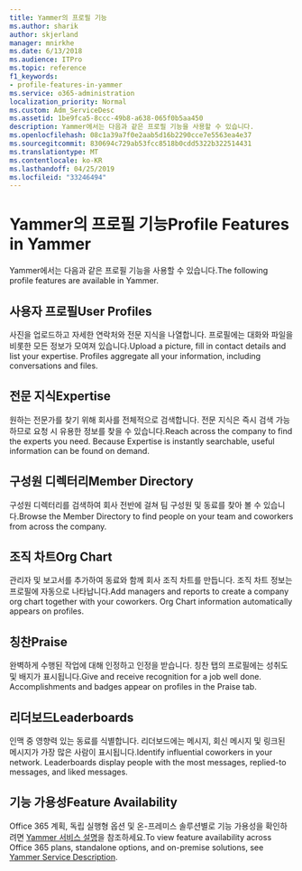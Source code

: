 ```yaml
---
title: Yammer의 프로필 기능
ms.author: sharik
author: skjerland
manager: mnirkhe
ms.date: 6/13/2018
ms.audience: ITPro
ms.topic: reference
f1_keywords:
- profile-features-in-yammer
ms.service: o365-administration
localization_priority: Normal
ms.custom: Adm_ServiceDesc
ms.assetid: 1be9fca5-8ccc-49b8-a638-065f0b5aa450
description: Yammer에서는 다음과 같은 프로필 기능을 사용할 수 있습니다.
ms.openlocfilehash: 08c1a39a7f0e2aab5d16b2290cce7e5563ea4e37
ms.sourcegitcommit: 830694c729ab53fcc8518b0cdd5322b322514431
ms.translationtype: MT
ms.contentlocale: ko-KR
ms.lasthandoff: 04/25/2019
ms.locfileid: "33246494"
---
```

# <a name="profile-features-in-yammer"></a><span data-ttu-id="ad752-103">Yammer의 프로필 기능</span><span class="sxs-lookup"><span data-stu-id="ad752-103">Profile Features in Yammer</span></span>

<span data-ttu-id="ad752-104">Yammer에서는 다음과 같은 프로필 기능을 사용할 수 있습니다.</span><span class="sxs-lookup"><span data-stu-id="ad752-104">The following profile features are available in Yammer.</span></span>
  
## <a name="user-profiles"></a><span data-ttu-id="ad752-105">사용자 프로필</span><span class="sxs-lookup"><span data-stu-id="ad752-105">User Profiles</span></span>
<span data-ttu-id="ad752-106"><a name="bkmk_UserProfiles"> </a></span><span class="sxs-lookup"><span data-stu-id="ad752-106"></span></span>

<span data-ttu-id="ad752-p101">사진을 업로드하고 자세한 연락처와 전문 지식을 나열합니다. 프로필에는 대화와 파일을 비롯한 모든 정보가 모여져 있습니다.</span><span class="sxs-lookup"><span data-stu-id="ad752-p101">Upload a picture, fill in contact details and list your expertise. Profiles aggregate all your information, including conversations and files.</span></span>
  
## <a name="expertise"></a><span data-ttu-id="ad752-109">전문 지식</span><span class="sxs-lookup"><span data-stu-id="ad752-109">Expertise</span></span>
<span data-ttu-id="ad752-110"><a name="bkmk_Expertise"> </a></span><span class="sxs-lookup"><span data-stu-id="ad752-110"></span></span>

<span data-ttu-id="ad752-p102">원하는 전문가를 찾기 위해 회사를 전체적으로 검색합니다. 전문 지식은 즉시 검색 가능하므로 요청 시 유용한 정보를 찾을 수 있습니다.</span><span class="sxs-lookup"><span data-stu-id="ad752-p102">Reach across the company to find the experts you need. Because Expertise is instantly searchable, useful information can be found on demand.</span></span>
  
## <a name="member-directory"></a><span data-ttu-id="ad752-113">구성원 디렉터리</span><span class="sxs-lookup"><span data-stu-id="ad752-113">Member Directory</span></span>
<span data-ttu-id="ad752-114"><a name="bkmk_MemberDirectory"> </a></span><span class="sxs-lookup"><span data-stu-id="ad752-114"></span></span>

<span data-ttu-id="ad752-115">구성원 디렉터리를 검색하여 회사 전반에 걸쳐 팀 구성원 및 동료를 찾아 볼 수 있습니다.</span><span class="sxs-lookup"><span data-stu-id="ad752-115">Browse the Member Directory to find people on your team and coworkers from across the company.</span></span>
  
## <a name="org-chart"></a><span data-ttu-id="ad752-116">조직 차트</span><span class="sxs-lookup"><span data-stu-id="ad752-116">Org Chart</span></span>
<span data-ttu-id="ad752-117"><a name="bkmk_OrgChart"> </a></span><span class="sxs-lookup"><span data-stu-id="ad752-117"></span></span>

<span data-ttu-id="ad752-p103">관리자 및 보고서를 추가하여 동료와 함께 회사 조직 차트를 만듭니다. 조직 차트 정보는 프로필에 자동으로 나타납니다.</span><span class="sxs-lookup"><span data-stu-id="ad752-p103">Add managers and reports to create a company org chart together with your coworkers. Org Chart information automatically appears on profiles.</span></span>
  
## <a name="praise"></a><span data-ttu-id="ad752-120">칭찬</span><span class="sxs-lookup"><span data-stu-id="ad752-120">Praise</span></span>
<span data-ttu-id="ad752-121"><a name="bkmk_Praise"> </a></span><span class="sxs-lookup"><span data-stu-id="ad752-121"></span></span>

<span data-ttu-id="ad752-p104">완벽하게 수행된 작업에 대해 인정하고 인정을 받습니다. 칭찬 탭의 프로필에는 성취도 및 배지가 표시됩니다.</span><span class="sxs-lookup"><span data-stu-id="ad752-p104">Give and receive recognition for a job well done. Accomplishments and badges appear on profiles in the Praise tab.</span></span>
  
## <a name="leaderboards"></a><span data-ttu-id="ad752-124">리더보드</span><span class="sxs-lookup"><span data-stu-id="ad752-124">Leaderboards</span></span>
<span data-ttu-id="ad752-125"><a name="bkmk_Leaderboards"> </a></span><span class="sxs-lookup"><span data-stu-id="ad752-125"></span></span>

<span data-ttu-id="ad752-p105">인맥 중 영향력 있는 동료를 식별합니다. 리더보드에는 메시지, 회신 메시지 및 링크된 메시지가 가장 많은 사람이 표시됩니다.</span><span class="sxs-lookup"><span data-stu-id="ad752-p105">Identify influential coworkers in your network. Leaderboards display people with the most messages, replied-to messages, and liked messages.</span></span>
  
## <a name="feature-availability"></a><span data-ttu-id="ad752-128">기능 가용성</span><span class="sxs-lookup"><span data-stu-id="ad752-128">Feature Availability</span></span>
<span data-ttu-id="ad752-129"><a name="bkmk_Leaderboards"> </a></span><span class="sxs-lookup"><span data-stu-id="ad752-129"></span></span>

<span data-ttu-id="ad752-130">Office 365 계획, 독립 실행형 옵션 및 온-프레미스 솔루션별로 기능 가용성을 확인하려면 [Yammer 서비스 설명](yammer-service-description.md)을 참조하세요.</span><span class="sxs-lookup"><span data-stu-id="ad752-130">To view feature availability across Office 365 plans, standalone options, and on-premise solutions, see [Yammer Service Description](yammer-service-description.md).</span></span>
  

